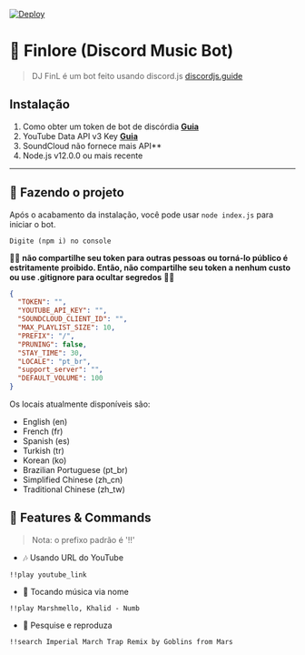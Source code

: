 [![Deploy](https://www.herokucdn.com/deploy/button.svg)](https://heroku.com/deploy?template=https://github.com/eritislami/evobot)

# 🎵 Finlore (Discord Music Bot)
> DJ FinL é um bot feito usando discord.js [discordjs.guide](https://discordjs.guide)

## Instalação

1. Como obter um token de bot de discórdia **[Guia](https://discordjs.guide/preparations/setting-up-a-bot-application.html#creating-your-bot)**
2. YouTube Data API v3 Key **[Guia](https://developers.google.com/youtube/v3/getting-started)**  
3. SoundCloud não fornece mais API**
4. Node.js v12.0.0 ou mais recente

---

## 🔎 Fazendo o projeto

Após o acabamento da instalação, você pode usar `node index.js` para iniciar o bot.

```
Digite (npm i) no console
```

🚨🚨 **não compartilhe seu token para outras pessoas ou torná-lo público é estritamente proibido. Então, não compartilhe seu token a nenhum custo ou use .gitignore para ocultar segredos** 🚨🚨

```json
{
  "TOKEN": "",
  "YOUTUBE_API_KEY": "",
  "SOUNDCLOUD_CLIENT_ID": "",
  "MAX_PLAYLIST_SIZE": 10,
  "PREFIX": "/",
  "PRUNING": false,
  "STAY_TIME": 30,
  "LOCALE": "pt_br",
  "support_server": "",
  "DEFAULT_VOLUME": 100
}
```

Os locais atualmente disponíveis são:

* English (en)
* French (fr)
* Spanish (es)
* Turkish (tr)
* Korean (ko)
* Brazilian Portuguese (pt_br)
* Simplified Chinese (zh_cn)
* Traditional Chinese (zh_tw)

## 📝 Features & Commands

> Nota: o prefixo padrão é '!!'

* 🎶 Usando URL do YouTube

`!!play youtube_link`

* 🔎 Tocando música via nome

`!!play Marshmello, Khalid - Numb`

* 🔎 Pesquise e reproduza

`!!search Imperial March Trap Remix by Goblins from Mars`